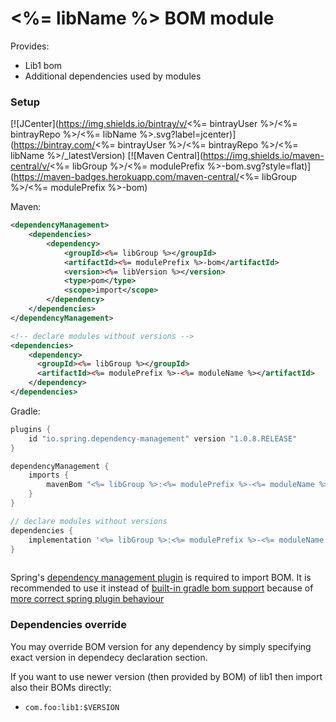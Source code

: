 # <%= libName %> BOM module

Provides:

* Lib1 bom
* Additional dependencies used by modules 

### Setup

[![JCenter](https://img.shields.io/bintray/v/<%= bintrayUser %>/<%= bintrayRepo %>/<%= libName %>.svg?label=jcenter)](https://bintray.com/<%= bintrayUser %>/<%= bintrayRepo %>/<%= libName %>/_latestVersion)
[![Maven Central](https://img.shields.io/maven-central/v/<%= libGroup %>/<%= modulePrefix %>-bom.svg?style=flat)](https://maven-badges.herokuapp.com/maven-central/<%= libGroup %>/<%= modulePrefix %>-bom)


Maven:

```xml
<dependencyManagement>
    <dependencies>
        <dependency>
            <groupId><%= libGroup %></groupId>
            <artifactId><%= modulePrefix %>-bom</artifactId>
            <version><%= libVersion %></version>
            <type>pom</type>
            <scope>import</scope>
        </dependency>
    </dependencies>
</dependencyManagement>

<!-- declare modules without versions -->
<dependencies>
    <dependency>
      <groupId><%= libGroup %></groupId>
      <artifactId><%= modulePrefix %>-<%= moduleName %></artifactId>
    </dependency>    
</dependencies>
```

Gradle:

```groovy
plugins {
    id "io.spring.dependency-management" version "1.0.8.RELEASE"
}

dependencyManagement {    
    imports {
        mavenBom "<%= libGroup %>:<%= modulePrefix %>-<%= moduleName %>:<%= libVersion %>"
    }
}

// declare modules without versions 
dependencies {
    implementation '<%= libGroup %>:<%= modulePrefix %>-<%= moduleName %>'    
}
    
```

Spring's [dependency management plugin](https://github.com/spring-gradle-plugins/dependency-management-plugin) is required to import BOM.
It is recommended to use it instead of [built-in gradle bom support](https://docs.gradle.org/current/userguide/migrating_from_maven.html#migmvn:using_boms)
because of [more correct spring plugin behaviour](https://github.com/spring-gradle-plugins/dependency-management-plugin/issues/211#issuecomment-387362326)

### Dependencies override

You may override BOM version for any dependency by simply specifying exact version in dependecy declaration section.

If you want to use newer version (then provided by BOM) of lib1 then import also their BOMs directly:

* `com.foo:lib1:$VERSION`
